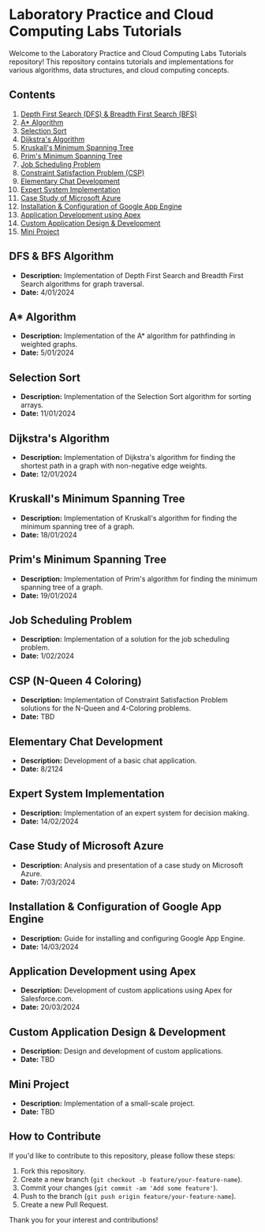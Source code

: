 # Laboratory Practice and Cloud Computing Labs Tutorials

Welcome to the Laboratory Practice and Cloud Computing Labs Tutorials repository! This repository contains tutorials and implementations for various algorithms, data structures, and cloud computing concepts.

## Contents

1. [Depth First Search (DFS) & Breadth First Search (BFS)](#dfs--bfs-algorithm)
2. [A* Algorithm](#a-algorithm)
3. [Selection Sort](#selection-sort)
4. [Dijkstra's Algorithm](#dijkstras-algorithm)
5. [Kruskall's Minimum Spanning Tree](#kruskalls-minimum-spanning-tree)
6. [Prim's Minimum Spanning Tree](#prims-minimum-spanning-tree)
7. [Job Scheduling Problem](#job-scheduling-problem)
8. [Constraint Satisfaction Problem (CSP)](#csp-n-queen-4-coloring)
9. [Elementary Chat Development](#elementary-chat-development)
10. [Expert System Implementation](#expert-system-implementation)
11. [Case Study of Microsoft Azure](#case-study-of-microsoft-azure)
12. [Installation & Configuration of Google App Engine](#installation--configuration-of-google-app-engine)
13. [Application Development using Apex](#application-development-using-apex)
14. [Custom Application Design & Development](#design--development-of-custom-application)
15. [Mini Project](#mini-project)

## DFS & BFS Algorithm

- **Description:** Implementation of Depth First Search and Breadth First Search algorithms for graph traversal.
- **Date:** 4/01/2024

## A* Algorithm

- **Description:** Implementation of the A* algorithm for pathfinding in weighted graphs.
- **Date:** 5/01/2024

## Selection Sort

- **Description:** Implementation of the Selection Sort algorithm for sorting arrays.
- **Date:** 11/01/2024

## Dijkstra's Algorithm

- **Description:** Implementation of Dijkstra's algorithm for finding the shortest path in a graph with non-negative edge weights.
- **Date:** 12/01/2024

## Kruskall's Minimum Spanning Tree

- **Description:** Implementation of Kruskall's algorithm for finding the minimum spanning tree of a graph.
- **Date:** 18/01/2024

## Prim's Minimum Spanning Tree

- **Description:** Implementation of Prim's algorithm for finding the minimum spanning tree of a graph.
- **Date:** 19/01/2024

## Job Scheduling Problem

- **Description:** Implementation of a solution for the job scheduling problem.
- **Date:** 1/02/2024

## CSP (N-Queen 4 Coloring)

- **Description:** Implementation of Constraint Satisfaction Problem solutions for the N-Queen and 4-Coloring problems.
- **Date:** TBD

## Elementary Chat Development

- **Description:** Development of a basic chat application.
- **Date:** 8/2124

## Expert System Implementation

- **Description:** Implementation of an expert system for decision making.
- **Date:** 14/02/2024

## Case Study of Microsoft Azure

- **Description:** Analysis and presentation of a case study on Microsoft Azure.
- **Date:** 7/03/2024

## Installation & Configuration of Google App Engine

- **Description:** Guide for installing and configuring Google App Engine.
- **Date:** 14/03/2024

## Application Development using Apex

- **Description:** Development of custom applications using Apex for Salesforce.com.
- **Date:** 20/03/2024

## Custom Application Design & Development

- **Description:** Design and development of custom applications.
- **Date:** TBD

## Mini Project

- **Description:** Implementation of a small-scale project.
- **Date:** TBD

## How to Contribute

If you'd like to contribute to this repository, please follow these steps:

1. Fork this repository.
2. Create a new branch (`git checkout -b feature/your-feature-name`).
3. Commit your changes (`git commit -am 'Add some feature'`).
4. Push to the branch (`git push origin feature/your-feature-name`).
5. Create a new Pull Request.

Thank you for your interest and contributions!

